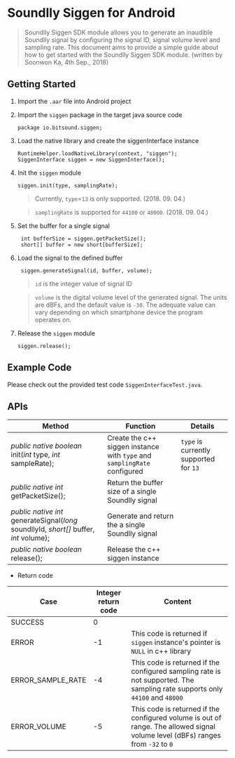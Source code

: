# Soundlly Siggen for Android

> Soundlly Siggen SDK module allows you to generate an inaudible Soundlly signal by configuring the signal ID, signal volume level and sampling rate. This document aims to provide a simple guide about how to get started with the Soundlly Siggen SDK module. (written by Soonwon Ka, 4th Sep., 2018)

## Getting Started

1. Import the `.aar` file into Android project

2. Import the `siggen` package in the target java source code
   ```
   package io.bitsound.siggen;
   ```

3. Load the native library and create the siggenInterface instance

   ```
   RuntimeHelper.loadNativeLibrary(context, "siggen");
   SiggenInterface siggen = new SiggenInterface();
   ```

4. Init the `siggen` module

   ```
   siggen.init(type, samplingRate);
   ```

   > Currently, `type`=`13` is only supported. (2018. 09. 04.)

   > `samplingRate` is supported for `44100` or `48000`. (2018. 09. 04.)

5. Set the buffer for a single signal
   ```
    int bufferSize = siggen.getPacketSize();
    short[] buffer = new short[bufferSize];
   ```

6. Load the signal to the defined buffer
   ```
    siggen.generateSignal(id, buffer, volume);
   ```

   > `id` is the integer value of signal ID

   > `volume` is the digital volume level of the generated signal. The units are dBFs, and the default value is `-30`. The adequate value can vary depending on which smartphone device the program operates on.


7. Release the `siggen` module

   ```
   siggen.release();
   ```

## Example Code

Please check out the provided test code `SiggenInterfaceTest.java`.

## APIs

| Method                                                       | Function                                                     | Details                                |
| ------------------------------------------------------------ | ------------------------------------------------------------ | -------------------------------------- |
| *public native boolean* init(*int* type, *int* sampleRate);  | Create the c++ siggen instance with `type` and `samplingRate` configured | `type` is currently supported for `13` |
| *public native int* getPacketSize();                         | Return the buffer size of a single Soundlly signal           |                                        |
| *public native int* generateSignal(*long* soundllyId, *short[]* buffer, *int* volume); | Generate and return the a single Soundlly signal             |                                        |
| *public native boolean* release();                           | Release the c++ siggen instance                              |                                        |

- Return code

| Case              | Integer return code | Content                                                      |
| ----------------- | ------------------- | ------------------------------------------------------------ |
| SUCCESS           | 0                   |                                                              |
| ERROR             | -1                  | This code is returned if `siggen` instance's pointer is `NULL` in c++ library |
| ERROR_SAMPLE_RATE | -4                  | This code is returned if the configured sampling rate is not supported. The sampling rate supports only `44100` and `48000` |
| ERROR_VOLUME      | -5                  | This code is returned if the configured volume is out of range. The allowed signal volume level (dBFs) ranges from `-32` to `0` |
